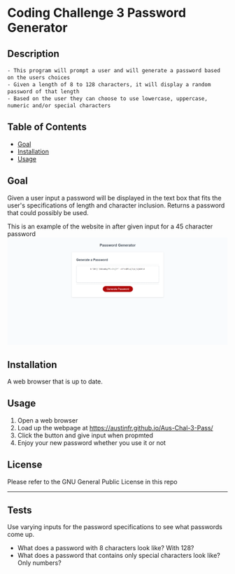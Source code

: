 # Coding Challenge 3 Password Generator

## Description

    - This program will prompt a user and will generate a password based on the users choices
    - Given a length of 8 to 128 characters, it will display a random password of that length
    - Based on the user they can choose to use lowercase, uppercase, numeric and/or special characters

## Table of Contents

- [Goal](#goal)
- [Installation](#installation)
- [Usage](#usage)

## Goal

Given a user input a password will be displayed in the text box that fits the user's specifications of length and character inclusion. Returns a password that could possibly be used.

This is an example of the website in after given input for a 45 character password
![Image of the completed website](./PasswordGenEx.png)

## Installation

A web browser that is up to date.

## Usage

1. Open a web browser
2. Load up the webpage at <https://austinfr.github.io/Aus-Chal-3-Pass/>
3. Click the button and give input when propmted
4. Enjoy your new password whether you use it or not

## License

Please refer to the GNU General Public License in this repo

---

## Tests

Use varying inputs for the password specifications to see what passwords come up.
- What does a password with 8 characters look like? With 128?
- What does a password that contains only special characters look like? Only numbers?